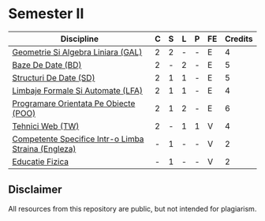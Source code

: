 # Semester II
| Discipline                                                     | C | S | L | P | FE | Credits |
|----------------------------------------------------------------|---|---|---|---|----|---------|
| [Geometrie Si Algebra Liniara (GAL)](https://github.com/FMI-Materials/FMI-Bachelor-Materials/tree/main/Year%20I/Semester%20II/Geometrie%20Si%20Algebra%20Liniara)                       | 2 | 2 | - | - | E  | 4       |
| [Baze De Date (BD)](https://github.com/FMI-Materials/FMI-Bachelor-Materials/tree/main/Year%20I/Semester%20II/Baze%20De%20Date)                                        | 2 | - | 2 | - | E  | 5       |
| [Structuri De Date (SD)](https://github.com/FMI-Materials/FMI-Bachelor-Materials/tree/main/Year%20I/Semester%20II/Structuri%20De%20Date)                                   | 2 | 1 | 1 | - | E  | 5       |
| [Limbaje Formale Si Automate (LFA)](https://github.com/FMI-Materials/FMI-Bachelor-Materials/tree/main/Year%20I/Semester%20II/Limbaje%20Formale%20Si%20Automate)                        | 2 | 1 | 1 | - | E  | 4       |
| [Programare Orientata Pe Obiecte (POO)](https://github.com/FMI-Materials/FMI-Bachelor-Materials/tree/main/Year%20I/Semester%20II/Programare%20Orientata%20Pe%20Obiecte)                    | 2 | 1 | 2 | - | E  | 6       |
| [Tehnici Web (TW)](https://github.com/FMI-Materials/FMI-Bachelor-Materials/tree/main/Year%20I/Semester%20II/Tehnici%20Web)                                         | 2 | - | 1 | 1 | V  | 4       |
| [Competente Specifice Intr-o Limba Straina (Engleza)](https://github.com/FMI-Materials/FMI-Bachelor-Materials/tree/main/Year%20I/Semester%20II/Engleza)      | - | 1 | - | - | V  | 2       |
| [Educatie Fizica](https://www.facebook.com/DEFS.UB)                                          | - | 1 | - | - | V  | 2       |

## Disclaimer
All resources from this repository are public, but not intended for plagiarism.
